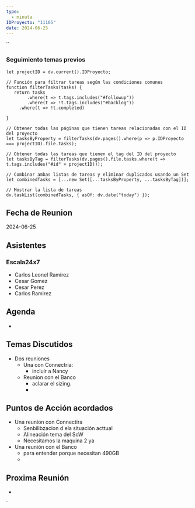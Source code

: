 ```yaml
---
type:
  - minuta
IDProyecto: "11105"
date: 2024-06-25
---
```

``

### Seguimiento temas previos
```dataviewjs
let projectID = dv.current().IDProyecto;

// Función para filtrar tareas según las condiciones comunes
function filterTasks(tasks) {
   return tasks
        .where(t => t.tags.includes("#followup"))
        .where(t => !t.tags.includes("#backlog"))
     .where(t => !t.completed)
        
}

// Obtener todas las páginas que tienen tareas relacionadas con el ID del proyecto
let tasksByProperty = filterTasks(dv.pages().where(p => p.IDProyecto === projectID).file.tasks);

// Obtener todas las tareas que tienen el tag del ID del proyecto
let tasksByTag = filterTasks(dv.pages().file.tasks.where(t => t.tags.includes("#id" + projectID)));

// Combinar ambas listas de tareas y eliminar duplicados usando un Set
let combinedTasks = [...new Set([...tasksByProperty, ...tasksByTag])];

// Mostrar la lista de tareas
dv.taskList(combinedTasks, { asOf: dv.date("today") });
 ```
## Fecha de Reunion
2024-06-25
## Asistentes
### Escala24x7
- Carlos Leonel Ramírez
-  Cesar Gomez
- Cesar Perez
- Carlos Ramirez
## Agenda
* 
## Temas Discutidos
*  Dos reuniones
	* Una con Connectria:
		* incluir a Nancy
	* Reunion con el Banco
		* aclarar el sizing.
		* 

## Puntos de Acción acordados
*  Una reunion con Connectira
	* Senbilibzacion d ela situación acttual
	* Alineación tema del SoW
	* Necesitamos la maquina 2 ya
* Una reunión con el Banco
	* para entender porque necesitan 490GB
	* 

## Proxima Reunión
*   

`